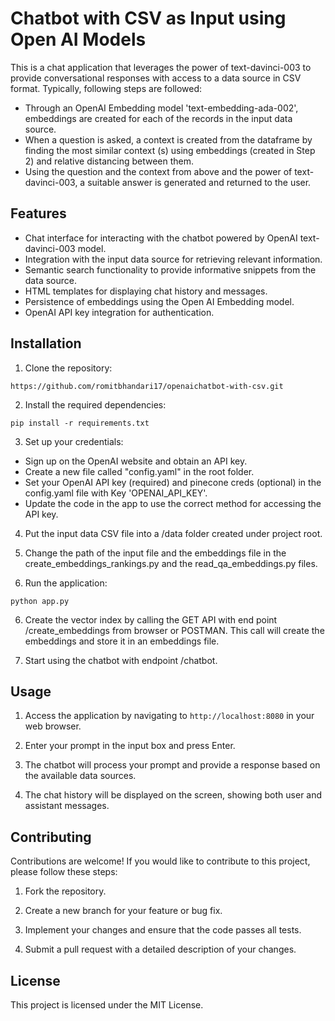 # Chatbot with CSV as Input using Open AI Models

This is a chat application that leverages the power of text-davinci-003 to provide conversational responses with access to a data source in CSV format. Typically, following steps are followed:
- Through an OpenAI Embedding model 'text-embedding-ada-002', embeddings are created for each of the records in the input data source.
- When a question is asked, a context is created from the dataframe by finding the most similar context (s) using embeddings (created in Step 2) and relative distancing between them.
- Using the question and the context from above and the power of text-davinci-003, a suitable answer is generated and returned to the user.


## Features

- Chat interface for interacting with the chatbot powered by OpenAI text-davinci-003 model.
- Integration with the input data source for retrieving relevant information.
- Semantic search functionality to provide informative snippets from the data source.
- HTML templates for displaying chat history and messages.
- Persistence of embeddings using the Open AI Embedding model.
- OpenAI API key integration for authentication.

## Installation

1. Clone the repository:

```
https://github.com/romitbhandari17/openaichatbot-with-csv.git
```

2. Install the required dependencies:

```
pip install -r requirements.txt
```

3. Set up your credentials:

- Sign up on the OpenAI website and obtain an API key.
- Create a new file called "config.yaml" in the root folder.
- Set your OpenAI API key (required) and pinecone creds (optional) in the config.yaml file with Key 'OPENAI_API_KEY'.
- Update the code in the app to use the correct method for accessing the API key.

4. Put the input data CSV file into a /data folder created under project root. 

5. Change the path of the input file and the embeddings file in the create_embeddings_rankings.py and the read_qa_embeddings.py files.

5. Run the application:

```
python app.py
```

6. Create the vector index by calling the GET API with end point /create_embeddings from browser or POSTMAN. This call will create the embeddings and store it in an embeddings file.

7. Start using the chatbot with endpoint /chatbot.

## Usage

1. Access the application by navigating to `http://localhost:8080` in your web browser.

2. Enter your prompt in the input box and press Enter.

3. The chatbot will process your prompt and provide a response based on the available data sources.

4. The chat history will be displayed on the screen, showing both user and assistant messages.

## Contributing

Contributions are welcome! If you would like to contribute to this project, please follow these steps:

1. Fork the repository.

2. Create a new branch for your feature or bug fix.

3. Implement your changes and ensure that the code passes all tests.

4. Submit a pull request with a detailed description of your changes.

## License

This project is licensed under the MIT License.
